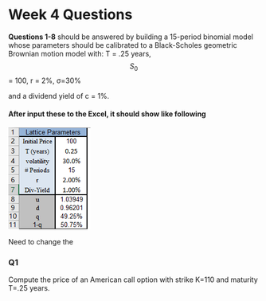 # Week 4 Questions

**Questions 1-8** should be answered by building a 15-period binomial model whose parameters should be calibrated to a Black-Scholes geometric Brownian motion model with: T = .25 years, $$S_{0}$$ = 100, r = 2%, σ=30%

and a dividend yield of c = 1%.

#### After input these to the Excel, it should show like following

![](../.gitbook/assets/image%20%2816%29.png)

Need to change the 

### Q1

Compute the price of an American call option with strike K=110 and maturity T=.25 years.



